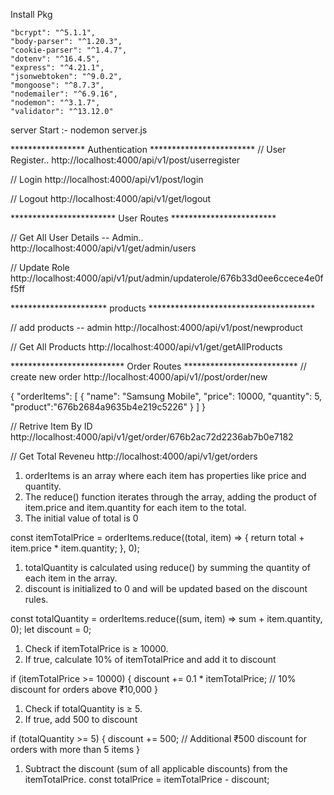 Install Pkg

    "bcrypt": "^5.1.1",
    "body-parser": "^1.20.3",
    "cookie-parser": "^1.4.7",
    "dotenv": "^16.4.5",
    "express": "^4.21.1",
    "jsonwebtoken": "^9.0.2",
    "mongoose": "^8.7.3",
    "nodemailer": "^6.9.16",
    "nodemon": "^3.1.7",
    "validator": "^13.12.0"

server Start :-  nodemon server.js

 *****************  Authentication ************************
// User Register..
http://localhost:4000/api/v1/post/userregister

// Login
http://localhost:4000/api/v1/post/login

// Logout
http://localhost:4000/api/v1/get/logout


************************ User Routes ************************

// Get All User Details -- Admin..
http://localhost:4000/api/v1/get/admin/users

// Update Role 
http://localhost:4000/api/v1/put/admin/updaterole/676b33d0ee6ccece4e0ff5ff


********************** products **************************************

// add products -- admin
http://localhost:4000/api/v1/post/newproduct

// Get All Products
http://localhost:4000/api/v1/get/getAllProducts



************************** Order Routes **************************
// create new order
http://localhost:4000/api/v1//post/order/new

{
  "orderItems": [
    {
      "name": "Samsung Mobile",
      "price": 10000,
      "quantity": 5,
      "product":"676b2684a9635b4e219c5226"
    }
  ]
}

// Retrive Item By ID
http://localhost:4000/api/v1/get/order/676b2ac72d2236ab7b0e7182

// Get Total Reveneu
http://localhost:4000/api/v1/get/orders


  
1. orderItems is an array where each item has properties like price and quantity.
2. The reduce() function iterates through the array, adding the product of item.price and item.quantity for each item to the total.
3. The initial value of total is 0

  const itemTotalPrice = orderItems.reduce((total, item) => {
    return total + item.price * item.quantity; 
  }, 0);


1. totalQuantity is calculated using reduce() by summing the quantity of each item in the array.
2. discount is initialized to 0 and will be updated based on the discount rules.

  const totalQuantity = orderItems.reduce((sum, item) => sum + item.quantity, 0);
  let discount = 0;


1. Check if itemTotalPrice is ≥ 10000.
2. If true, calculate 10% of itemTotalPrice and add it to discount

  if (itemTotalPrice >= 10000) {
    discount += 0.1 * itemTotalPrice; // 10% discount for orders above ₹10,000
  }

1. Check if totalQuantity is ≥ 5.
2. If true, add 500 to discount

  if (totalQuantity >= 5) {
    discount += 500; // Additional ₹500 discount for orders with more than 5 items
  }

1. Subtract the discount (sum of all applicable discounts) from the itemTotalPrice.
  const totalPrice = itemTotalPrice - discount;
